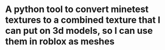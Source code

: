 # A python tool to convert minetest textures to a combined texture that I can put on 3d models, so I can use them in roblox as meshes
